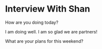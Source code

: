 # Interview With Shan

How are you doing today? <br>

I am doing well. I am so glad we are partners!<br>

What are your plans for this weekend?<br>
